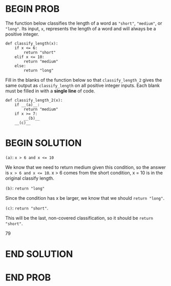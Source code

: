 # BEGIN PROB

The function below classifies the length of a word as `"short"`,
`"medium"`, or `"long"`. Its input, `x`, represents the length of a word
and will always be a positive integer.

    def classify_length(x):
        if x <= 6:
            return "short"
        elif x <= 10:
            return "medium"
        else:
            return "long"

Fill in the blanks of the function below so that `classify_length_2`
gives the same output as `classify_length` on all positive integer
inputs. Each blank must be filled in with a **single line** of code.

    def classify_length_2(x):
        if __(a)__:
            return "medium"
        if x >= 7:
            __(b)__
        __(c)__

# BEGIN SOLUTION

`(a)`: `x > 6 and x <= 10`

We know that we need to return medium given this condition, so the answer is `x > 6 and x <= 10`. x > 6 comes from the
short condition, x = 10 is in the original classify length.

`(b)`: `return "long"`

Since the condition has x be larger, we know that we should `return "long"`.

`(c)`: `return "short"`.

This will be the last, non-covered classification, so it should be `return "short"`.

<average>79</average>

# END SOLUTION

# END PROB